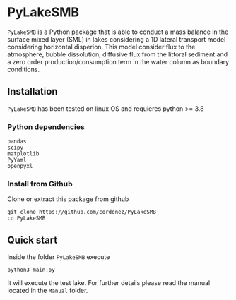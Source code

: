 # PyLakeSMB

`PyLakeSMB` is a Python package that is able to conduct a mass balance in the surface mixed layer (SML) in lakes considering a 1D lateral transport model considering horizontal disperion. This model consider flux to the atmosphere, bubble dissolution, diffusive flux from the littoral sediment and a zero order production/consumption term in the water column as boundary conditions.

## Installation
`PyLakeSMB` has been tested on linux OS and requieres python >= 3.8

### Python dependencies
````
pandas
scipy
matplotlib
PyYaml
openpyxl
````

### Install from Github
Clone or extract this package from github

```
git clone https://github.com/cordonez/PyLakeSMB
cd PyLakeSMB
```

## Quick start
Inside the folder `PyLakeSMB` execute

`python3 main.py`

It will execute the test lake. For further details please read the manual located in the `Manual` folder.
